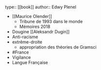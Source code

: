 type:: [[book]]
author:: Edwy Plenel

- [[Maurice Olender]]
	- Tribune de 1993 dans le monde
	- Mémoires 2018
- Dougine [[Aleksandr Dugin]]
- Anti-racisme
- extrême-droite
	- appropriation des théories de Gramsci
- #France
- Vigilance
- Langue Française